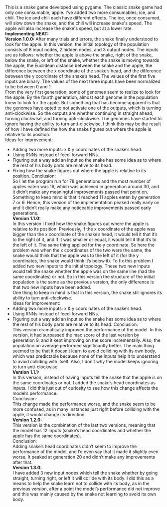This is a snake game developed using pygame. The classic snake game had only one consumable, apple. I've added two more consumables; ice, and chili.
The ice and chili each have different effects. The ice, once consumed, will slow down the snake, and the chili will increase snake's speed.
The apple will also increase the snake's speed, but at a lower rate.  
**Implementing NEAT:**  
**Version 1.0.0:**
After many trials and errors, the snake finally understood to look for the apple. In this version, the initial topology of the population consists of 8 input nodes, 2 hidden nodes, and 3 output nodes. The inputs are as follows: whether the apple is above the snake, right of the snake, below the snake, or left of the snake, whether the snake is moving towards the apple, the Euclidean distance between the snake and the apple, the difference between the x coordinate of the snake’s head, and the difference between the y coordinate of the snake’s head. The values of the first five inputs are binary. The values of the next three inputs have been normalized to be between 0 and 1.  
From the very first generation, some of genomes seem to realize to look for the apple. By the fourth generation, almost each genome in the population knew to look for the apple. But something that has become apparent is that the genomes have opted to not activate one of the outputs, which is turning anti-clockwise. So the outputs are whether continuing in straight ahead, turning clockwise, and turning anti-clockwise. The genomes have started to ignore having the ability to turn anti-clockwise. I think this may be the result of how I have defined the how the snake figures out where the apple is relative to its position.  
Ideas for improvement:  
+	Adding two more inputs: x & y coordinates of the snake’s head.  
+	Using RNNs instead of feed-forward NNs.  
+	Figuring out a way add an input so the snake has some idea as to where the rest of his body parts are relative to its head.  
+	Fixing how the snake figures out where the apple is relative to its position.
Conclusion:  
So I let the program run for 78 generations and the most number of apples eaten was 16, which was achieved in generation around 30, and it didn’t make any meaningful improvements passed that point on. Something to keep mind is that it reached 11 apples eaten by generation 7 or 6. Hence, this version of the implementation peaked really early on and it didn’t really make any noticeable improvements passed early generations.  
**Version 1.1.0:**  
In this version I fixed how the snake figures out where the apple is relative to its position. Previously, if the x coordinate of the apple was bigger than the x coordinate of the snake’s head, it would tell it that it’s to the right of it, and if it was smaller or equal, it would tell it that it’s to the left of it. The same thing applied for the y coordinate. So here the problem was when the x coordinates of the two were the same, the snake would think that the apple was to the left of it (for the y coordinates, the snake would think it’s below it). To fix this problem I added two new inputs to the initial topology. These two new inputs would tell the snake whether the apple was on the same line (had the same coordinates) or not. So in this version the structure of the initial population is the same as the previous version, the only difference is that two new inputs have been added.  
One thing to keep in mind is that in this version, the snake still ignores its ability to turn anti-clockwise.  
Ideas for improvement:  
+ Adding two more inputs: x & y coordinates of the snake’s head.  
+ Using RNNs instead of feed-forward NNs.  
+	Figuring out a way add an input so the snake has some idea as to where the rest of his body parts are relative to its head.
Conclusion:  
This version dramatically improved the performance of the model. In this version, it had surpassed the max score of the last version by generation 9, and it kept improving on the score incrementally. Also, the population on average performed significantly better.
The main thing seemed to be that it doesn’t learn to avoid colliding with its own body, which was predictable because none of the inputs help it to understand to avoid colliding with itself. Also, I don’t why the model keeps ignoring to turn anti-clockwise.  
**Version 1.1.1:**  
In this version, instead of having inputs tell the snake that the apple is on the same coordinates or not, I added the snake’s head coordinates as inputs. I did this just out of curiosity to see how this change affects the model’s performance.  
Conclusion:  
This change made the performance worse, and the snake seem to be more confused, as in many instances just right before colliding with the apple, it would change its direction.  
**Version 1.2.0:**  
This version is the combination of the last two versions, meaning that the model has 12 inputs (snake’s head coordinates and whether the apple has the same coordinates).  
Conclusion:  
Adding snake’s head coordinates didn’t seem to improve the performance of the model, and I’d even say that it made it slightly even worse. It peaked at generation 20 and didn’t make any improvements after that.  
**Version 1.3.0:**  
I have added 3 new input nodes which tell the snake whether by going straight, turning right, or left it will collide with its body. I did this as a means to help the snake learn not to collide with its body, as in the previous version, after a point the model’s performance did not improve and this was mainly caused by the snake not learning to avoid its own body.  



